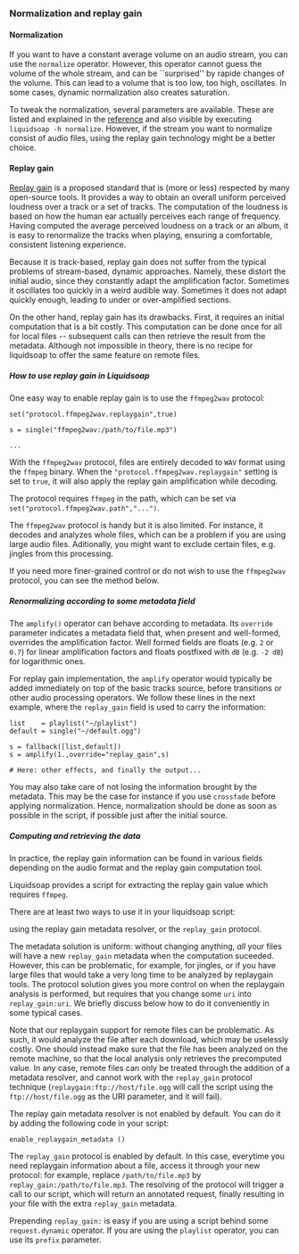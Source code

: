 ### Normalization and replay gain
#### Normalization
If you want to have a constant average volume on an audio stream, you can use the `normalize` operator. However, this operator cannot guess the volume of the whole stream, and can be ``surprised'' by rapide changes of the volume. This can lead to a volume that is too low, too high, oscillates. In some cases, dynamic normalization also creates saturation.

To tweak the normalization, several parameters are available. These are listed and explained in the [reference](reference.html) and also visible by executing `liquidsoap -h normalize`. However, if the stream you want to normalize consist of audio files, using the replay gain technology might be a better choice.

#### Replay gain
[Replay gain](http://www.replaygain.org) is a proposed standard that is (more or less) respected by many open-source tools. It provides a way to obtain an overall uniform perceived loudness over a track or a set of tracks. The computation of the loudness is based on how the human ear actually perceives each range of frequency. Having computed the average perceived loudness on a track or an album, it is easy to renormalize the tracks when playing, ensuring a comfortable, consistent listening experience.

Because it is track-based, replay gain does not suffer from the typical problems of stream-based, dynamic approaches. Namely, these distort the initial audio, since they constantly adapt the amplification factor. Sometimes it oscillates too quickly in a weird audible way. Sometimes it does not adapt quickly enough, leading to under or over-amplified sections.

On the other hand, replay gain has its drawbacks. First, it requires an initial computation that is a bit costly. This computation can be done once for all for local files -- subsequent calls can then retrieve the result from the metadata. Although not impossible in theory, there is no recipe for liquidsoap to offer the same feature on remote files.

##### How to use replay gain in Liquidsoap
One easy way to enable replay gain is to use the `ffmpeg2wav` protocol:

```
set("protocol.ffmpeg2wav.replaygain",true)

s = single("ffmpeg2wav:/path/to/file.mp3")

...
```

With the `ffmpeg2wav` protocol, files are entirely decoded to `WAV` format using the `ffmpeg` binary. When the `"protocol.ffmpeg2wav.replaygain"` setting is set to `true`, it will also apply
the replay gain amplification while decoding.

The protocol requires `ffmpeg` in the path, which can be set via `set("protocol.ffmpeg2wav.path","...")`.

The `ffmpeg2wav` protocol is handy but it is also limited. For instance, it decodes and analyzes whole files, which can be a problem if you are using
large audio files. Aditionally, you might want to exclude certain files, e.g. jingles from this processing.

If you need more finer-grained control or do not wish to use the `ffmpeg2wav` protocol, you can see the method below.

##### Renormalizing according to some metadata field
The `amplify()` operator can behave according to metadata. Its `override` parameter indicates a metadata field that, when present and well-formed, overrides the amplification factor. Well formed fields are floats (e.g. `2` or `0.7`) for linear amplification factors and floats postfixed with `dB` (e.g. `-2 dB`) for logarithmic ones.

For replay gain implementation, the `amplify` operator would typically be added immediately on top of the basic tracks source, before transitions or other audio processing operators. We follow these lines in the next example, where the `replay_gain` field is used to carry the information:

```
list    = playlist("~/playlist")
default = single("~/default.ogg")

s = fallback([list,default])
s = amplify(1.,override="replay_gain",s)

# Here: other effects, and finally the output...
```

You may also take care of not losing the information brought by the metadata. This may be the case for instance if you
use `crossfade` before applying normalization. Hence, normalization should be done as soon as possible 
in the script, if possible just after the initial source.

##### Computing and retrieving the data
In practice, the replay gain information can be found in various fields depending on the audio format and the replay gain computation tool.

Liquidsoap provides a script for extracting the replay gain value which requires `ffmpeg`.

There are at least two ways to use it in your liquidsoap script:

using the replay gain metadata resolver, or the `replay_gain` protocol.

The metadata solution is uniform: without changing anything, *all* your
files will have a new `replay_gain` metadata when the computation suceeded. However, this can be problematic,
for example, for jingles,
or if you have large files that would take a very long time
to be analyzed by replaygain tools.
The protocol solution gives you more control on when the replaygain analysis
is performed, but requires that you change some `uri` into `replay_gain:uri`.
We briefly discuss below how to do it conveniently in some typical cases.

Note that our replaygain support for remote files can be problematic.
As such, it would analyze the file after each download, which
may be uselessly costly. One should instead make sure that the file has
been analyzed on the remote machine, so that the local analysis only retrieves
the precomputed value. In any case, remote files can only be treated through
the addition of a metadata resolver, and cannot work with the `replay_gain`
protocol technique (`replaygain:ftp://host/file.ogg` will call
the script using the `ftp://host/file.ogg` as the URI parameter, and
it will fail).

The replay gain metadata resolver is not enabled by default. You can do it 
by adding the following code in your script:

```
enable_replaygain_metadata ()
```

The `replay_gain` protocol is enabled by default.
In this case, everytime you need replaygain information about a file,
access it through your new protocol: for example,
replace `/path/to/file.mp3`
by `replay_gain:/path/to/file.mp3`.
The resolving of the protocol will trigger a call to our script,
which will return an annotated request, finally resulting in your file
with the extra `replay_gain` metadata.

Prepending `replay_gain:` is easy if you are using a script
behind some `request.dynamic` operator. If you are using the
`playlist` operator, you can use its `prefix` parameter.


